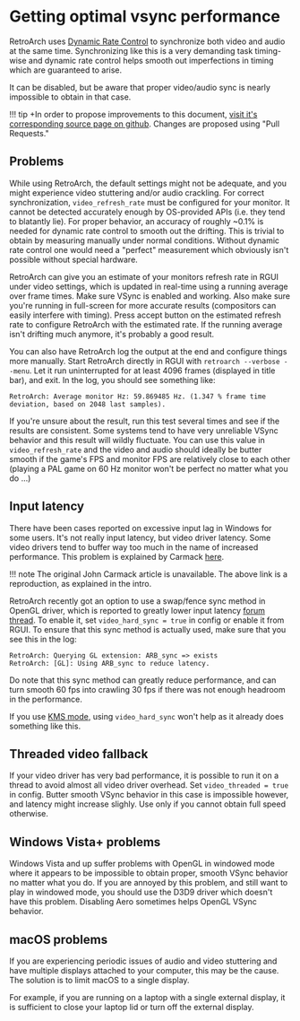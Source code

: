 # Getting optimal vsync performance

RetroArch uses [Dynamic Rate Control](ratecontrol.pdf) to synchronize both video and audio at the same time. Synchronizing like this is a very demanding task timing-wise and dynamic rate control helps smooth out imperfections in timing which are guaranteed to arise.

It can be disabled, but be aware that proper video/audio sync is nearly impossible to obtain in that case.

!!! tip
    +In order to propose improvements to this document, [visit it's corresponding source page on github](https://github.com/libretro/docs/tree/master/docs/guides/optimal-vsync.md). Changes are proposed using "Pull Requests."

## Problems

While using RetroArch, the default settings might not be adequate, and you might experience video stuttering and/or audio crackling. For correct synchronization, `video_refresh_rate` must be configured for your monitor. It cannot be detected accurately enough by OS-provided APIs (i.e. they tend to blatantly lie). For proper behavior, an accuracy of roughly ~0.1% is needed for dynamic rate control to smooth out the drifting. This is trivial to obtain by measuring manually under normal conditions. Without dynamic rate control one would need a "perfect" measurement which obviously isn't possible without special hardware.

RetroArch can give you an estimate of your monitors refresh rate in RGUI under video settings, which is updated in real-time using a running average over frame times. Make sure VSync is enabled and working. Also make sure you're running in full-screen for more accurate results (compositors can easily interfere with timing). Press accept button on the estimated refresh rate to configure RetroArch with the estimated rate. If the running average isn't drifting much anymore, it's probably a good result.

You can also have RetroArch log the output at the end and configure things more manually. Start RetroArch directly in RGUI with `retroarch --verbose --menu`. Let it run uninterrupted for at least 4096 frames (displayed in title bar), and exit. In the log, you should see something like:

```
RetroArch: Average monitor Hz: 59.869485 Hz. (1.347 % frame time deviation, based on 2048 last samples).
```
If you're unsure about the result, run this test several times and see if the results are consistent. Some systems tend to have very unreliable VSync behavior and this result will wildly fluctuate. You can use this value in `video_refresh_rate` and the video and audio should ideally be butter smooth if the game's FPS and monitor FPS are relatively close to each other (playing a PAL game on 60 Hz monitor won't be perfect no matter what you do ...)

## Input latency

There have been cases reported on excessive input lag in Windows for some users. It's not really input latency, but video driver latency. Some video drivers tend to buffer way too much in the name of increased performance. This problem is explained by Carmack [here](https://danluu.com/latency-mitigation/).

!!! note
    The original John Carmack article is unavailable. The above link is a reproduction, as explained in the intro.

RetroArch recently got an option to use a swap/fence sync method in OpenGL driver, which is reported to greatly lower input latency [forum thread](https://forums.libretro.com/t/an-input-lag-investigation/4407). To enable it, set `video_hard_sync = true` in config or enable it from RGUI. To ensure that this sync method is actually used, make sure that you see this in the log:
```
RetroArch: Querying GL extension: ARB_sync => exists
RetroArch: [GL]: Using ARB_sync to reduce latency.
```
Do note that this sync method can greatly reduce performance, and can turn smooth 60 fps into crawling 30 fps if there was not enough headroom in the performance.

If you use [KMS mode,](kms-mode.md) using `video_hard_sync` won't help as it already does something like this.

## Threaded video fallback

If your video driver has very bad performance, it is possible to run it on a thread to avoid almost all video driver overhead. Set `video_threaded = true` in config. Butter smooth VSync behavior in this case is impossible however, and latency might increase slighly. Use only if you cannot obtain full speed otherwise.

## Windows Vista+ problems

Windows Vista and up suffer problems with OpenGL in windowed mode where it appears to be impossible to obtain proper, smooth VSync behavior no matter what you do. If you are annoyed by this problem, and still want to play in windowed mode, you should use the D3D9 driver which doesn't have this problem. Disabling Aero sometimes helps OpenGL VSync behavior.

## macOS problems

If you are experiencing periodic issues of audio and video stuttering and have multiple displays attached to your computer, this may be the cause. The solution is to limit macOS to a single display.

For example, if you are running on a laptop with a single external display, it is sufficient to close your laptop lid or turn off the external display.
